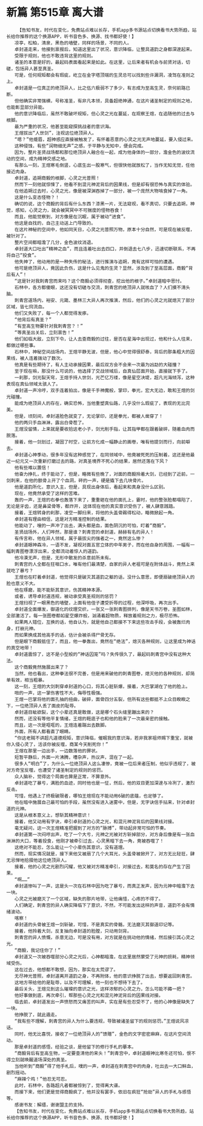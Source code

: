 # 新篇 第515章 离大谱
        【告知书友，时代在变化，免费站点难以长存，手机app多书源站点切换看书大势所趋，站长给你推荐的这个换源APP，听书音色多、换源、找书都好使！】
       凉亭，松柏，清泉，黑色的墙壁，同样的场景，不同的人。
       卓封道走来，他接到禀报后，知道这里出了状况，意识降临，让整具道韵之身都深邃起来。
       受限于规则，他也不敢违背这里的规则。
       诸圣的本意是好的，最起码表面看起来是如此。在这里，让后来者有机会与前贤对话，切磋，包括异人甚至真圣。
       可是，任何规矩都会有瑕疵，屹立在金字塔顶端的生灵总可以找到些许漏洞，凌驾在准则之上。
       卓封道是一位真正的绝顶异人，比之伍六极弱不了多少，有志成为至高生灵，奈何前路已断。
       但他确实非常强横，号称准圣，有非凡本领，具备超绝神通，在这片诸圣制定的规则之地，也能彰显部分异能。
       他的意识降临后，虽然不敢破坏规矩，但心灵之光在蔓延，在观察王煊，在追随他的过去与根脚。
       最为严重的状况，他甚至能窥探挑战者的意识海。
       王煊拔出“人世剑”，注视这位绝顶异人。
       “嗯？”他蹙眉，超神感应直接被触发了，有怀着恶意的心灵之光无声地蔓延，要入侵过来。
       这种侵蚀，有些“润物细无声”之感，于平静与无知中，便会完成。
       因为，整片圣贤战场都和那位绝顶异人融合在一起，成为他身体的一部分，澹金色的波纹流动的空间，成为精神交感之地。
       有那么一刻，王煊寒毛倒竖，心底生出一股寒气，但很快他就放松了，当作无知无觉，任他接近肉身。
       卓封道，追朔商毅的根脚，心灵之光普照！
       然而下一刻他就惊悚了，他看不到混元神泥背后的因果线，但是却有很恐怖与真实的体验。
       在他追朔过去时，心灵之光，像是被深渊吞掉了一部分，被一个庞然大物啃食掉了一角。
       这是什么变态怪物？！
       确切的说，这个商毅的背后有什么东西？漆黑一片，无法窥视，看不真切，只要去追朔，神觉，感知，心灵之力，就会被冥冥中不可揣度的怪物吞食！
       而且，他能觉察到，对方像是在沉眠，属于被动“进食”。
       他这是自找的，自己主动送上门导致的。
       在这片神秘的空间中，他如同天日，心灵之光普照万物，原本十分自然，可是现在被反噬，被针对了。
       整片空间都暗澹了几分，金色波纹消退。
       卓封道大口吐出“精神之血”，而且连着吐出去四口，并倒退去七八步，迅速切断联系，不再将自己“投食”。
       他失神了，他动用的是一种失传的秘法，进行推演与追朔，竟有这样可怕的遭遇。
       他可是绝顶异人，竟因此负伤，这是什么见鬼的生灵？显然，涉及到了至高层面，商毅“背后有人”！
       “这是针对我刺青宫而来吗？这个商毅必须得彻查，挖出他的根子。”卓封道暗中思忖。
       石林中，各方都傻眼，这还没有切磋与交流，刺青宫的绝顶异人就咳血了？人们摸不清头脑。
       刺青宫道场内，裕安、元箴、墨林三大异人再次推演，然后，他们的心灵之光就熄灭了部分区域，皆七窍流血。
       他们又失败了，每一个人都觉得发瘆。
       “他背后有真圣？”
       “有至高生物要针对我刺青宫？！”
       “等真圣出关后，立刻禀告！”
       他们如临大敌，立刻下令，让人去查商毅的过往，是否在星海中出现过，他和什么人往来，都做过哪些事。
       石林中，神秘空间战场内，王煊平静无波，但是，他心中觉得很舒泰，背后的那条粗大的因果线，被人连着拨动了数次。
       他真是有些期待了，有人主动承接因果，最后双方会不会来一次最为凶勐的大碰撞？
       至于现在嘛，那没什么可说的，他选择了交战领域后，自真仙层面开始，直接就下手了。
       一刹那，剑光裂天穹，王煊手持人世剑，光芒亿万缕，像是星空决堤，超凡光海倾泻，这种表现在真仙领域太骇人了。
       卓封道一声冷哼，双手连着拍出，像是千手神魔般，掌印，拳光，宏大无边，敢和王煊的剑光碰撞。
       能成为绝顶异人的存在，确实恐怖，当他重塑真仙路，几乎没什么瑕疵了，表现的无比完美。
       但是，顷刻间，卓封道脸色就变了，无论掌印，还是拳光，都被人凿穿了！
       他的两只手血淋淋，露出白骨茬了。
       王煊没留情，上来就是要收拾这老小子，剑光削手指，让其指甲都在跟着破碎，随着血肉而脱落。
       接着，他一剑划过，凝固了时空，让前方化成一幅静止的画卷，唯有他提剑而行，向前噼去。
       卓封道心神季动，很多年没有这种感觉了，在同领域中，他竟被死死的压制着，这还是他最近一纪元又一次重新打磨过去的路，对真圣境界不死心的结果，居然还落在下风？
       他有些难以置信！
       他奋力挣扎，终于能动了，但是，略微有些晚了，对面的商毅拎着大剑，已经到了近前，一剑刺来，在他的额骨上开了个血洞，砰的一声，硬是撬下去几块骨片。
       他是道韵所化，意识入主，但是，具现出身体后，看起来和真身没什么区别。
       现在，他竟然承受了这样的苦难。
       轰的一声，王煊的右拳也轰落下来了，重重砸在他的面孔上，霎时，他的整张脸都塌陷了，无论是牙齿，还是鼻梁骨等，都炸开，这体现在他的真实意识受伤了，被人肆意践踏。
       接着，王煊转身的刹那，凌空一脚扫来，将他的头盖骨踢得松动，略微掀起一角。
       卓封道有理由相信，这是对方精准控制的结果。
       他能动了，嗖的一声冲了出去，满头都是血，面色阴沉的可怕，盯着“商毅”。
       圣贤战场外，人们哗然，那是谁？刺青宫的卓封道，赫赫有名的异人！
       有传言称，他在异人领域，属于最拔尖的强者之一，竟然这么惨？
       卓封道眼神森冷，一语不发，凝视对面五官立体的中年男子，而在他自身的周围，一幅有一幅刺青图卷漂浮出来，全都流动着惊人的道韵。
       他冷漠无声，但是，无形中散发的杀意前所未有。
       刺青宫的人全都在狂咽口水，唯有他们最清楚，自家的异人老祖可是在附体战斗，竟然上来就吃了暴亏？
       王煊也在盯着卓封道，他觉得只是破灭其道韵之躯的话，没什么意思，即便扇破绝顶异人的脸也意义不大。
       他在琢磨，能不能斩其意识，伤其精神本源。
       或者，诱导卓封道违规，被动承受真圣规则的惩罚？
       王煊扫视了一眼黑色的墙壁，上面有他侄子遭受折辱的过程，他深呼吸，再次出手。
       卓封道全面爆发，御道化的纹理交织，一张又一张刺青图排列，像是天书万卷，圣图如林，全部激活了。每一张图卷都如星空爆炸般，汹涌着超物质，释放着规则之力，极尽恐怖。
       如果两人错位，互换的话，他自认为，就是他自己都接不下来这些攻击手段，会被轰烂肉身，打崩元神。
       而如果换成其他高手的话，估计会被杀得尸骨无存。
       但是眼下商毅抵住了，而且，他一拳轰出，竟然在“绝法”，熄灭各种规则，让这里成为神话的真空地带！
       卓封道震惊了，这不是小型般的“神话囚笼”吗？失传很久了，最起码刺青宫中没有这种大法。
       这个商毅竟然施展出来了？
       当然，他也看出，这种拳法很不完善，但是用来破他的刺青图卷，熄灭他的各种规则，却简单有效，相当粗暴。
       这一刻，王煊的大剑刺穿卓封道的心口，将其心脏斩爆，接着，大巴掌湖在了他的脸上。
       啪的一声，这一掌伤害性不大，侮辱性极强。
       王煊一巴掌将他的面孔抽的扭曲，破碎，面骨四分五裂，但所有这些都抵不上众目睽睽之下，一位绝顶异人丢了面皮的耻辱。
       卓封道目眦欲裂，这个小辈还真是敢做，这是哪个石头缝里蹦出来的？
       然而，还没有等他平复情绪，王煊的鞋底子也和他的脸来了一次最亲密的接触。
       而且，这一次是哐哐的，王煊连着踹出去数脚。
       外面，所有人都看直了眼睛。
       “你这老贼不讲超凡道德规矩，意识降临，催眠我的意识海，若非我家祖师赐下重宝，就被你入侵心灵了，活该你被反噬，商某今天削死你！”
       王煊在那里一边出手，一边数落他的罪状。
       短暂平静后，外面一片沸腾，嘈杂声，热议声，混在了一起。
       很多人“明白”了，为什么一位绝顶异人这么凄惨，竟被一位后来者压制，他似乎违规了，被对方奇宝反噬，也遭受了诸圣制定的规则的惩罚。
       众人脑补，觉得这个局面也算是正常，不算意外。
       卓封道吃了暴亏，满脸的血迹，同时他也是一怔，然后，他的双目更加深邃与冷冽了，激烈反击。
       可惜，他遇上了终极破限者，哪怕王煊现在不能动用6破的底蕴，也足够了。
       他在暗中施展自己最可怕的手段，虽然没有进入迷雾中，但是，无字诀信手拈来，针对卓封道的元神。
       这是从根本意义上，想斩其精神意识！
       接着，他又动用有字诀，牵引卓封道的心灵之光，和混元神泥背后的因果线对接。
       毫无疑问，这一次王煊精准把握到了对方的“脉搏”，带动起非常可怕的节奏。
       卓封道第一次闷哼出声，吃了一个大亏，元神之光被对方斩掉部分，对方身后像是有一张血淋淋的大口，等着投食，他刚才被牵引过去，心灵黑暗下去一角，竟被吞噬了！
       这绝对不能忍，怎么能让一个小辈伤其意识，没有道理。
       然而，现实情况就是，接下来他又被扇了几个大耳光，头盖骨被掀开了，对方无比轻狂，肆无忌惮地拾掇他这位绝顶异人。
       接着，他的心灵之光剧烈闪耀，他又被对方精准牵引，对接过去，和莫名的存在产生了因果。
       “啊……”
       卓封道惨叫了一声，这是头一次在石林中因为吃了暴亏，而真正发声，因为元神中暗澹下去一块。
       心灵之光被磨灭了一个区域，缺失的那片地带，让他痛惜，心疼的不得了。
       人们确定，刺青宫的异人确实降临下了意识，不然，不可能发出这样的声音，道韵不会有情绪波动。
       喀察！
       卓封道的头骨被王煊一剑斩破，可惜，不是真实的骨骼，无法磨灭其御道印记等。
       接着，他拎着大剑，反复抽向卓封道的脸膛，只动用剑背。
       刺青宫的异人愤慨，杀意无边，可是没有用，对方就是在挑动他的情绪，然后接引其心灵之光。
       “商毅，我记住你了！”
       卓封道又一次被吞噬部分心灵之光后，心神都暗澹，在这里居然蒙受了元神的损耗，精神领域受伤。
       这在过去，他想都不敢想，因为，那实在太荒谬了。
       无尽神光普照，卓封道离开道韵之身，不再附体，他的意识挣脱了出去，想要返回刺青宫。
       这地方带给他的是耻辱，以及不可理解，他一刻也不想待下去了。
       最后关头，王煊见到这么璀璨的意识之光，这样浓郁的心灵之力，怎么可能不薅一把？
       他好事做到底，再次牵引，帮那些心灵之光和混元神泥背后的因果线对接。
       临去前，卓封道发出一声愤怒而又痛苦的叫声，实在是有些忍受不了，他的心神像是缺失了一块。
       他挣脱了，就此遁走。
       “我有些不理解，刺青宫的异人为什么要违规，导致被诸圣留下的规则惩罚。”王煊说风凉话。
       同时，他无比喜悦，接收了一位绝顶异人的“馈赠”，金色的文字密密麻麻，在这片空间流动。
       那是卓封道的感悟，经验之谈，是他留下的修行手札的摹本。
       “商毅背后有至高生物，一定要查清他的来头！”刺青宫中，卓封道眼神比寒冬还可怕，恨不得立刻就唤醒道场深处的真圣。
       当他听到“商毅”得了他手札后，噗的一声，卓封道在刺青宫中的肉身，吐出去一大口鲜血，剧烈摇动。
       “麻辣个鸡！”他忍无可忍。
       此时，石林中，各路超凡者都被惊到了，觉得离大谱。
       而接下来，他们更是觉得商毅疯了，他并没有罢手，依旧在疯狂“抢劫”异人的手札与感悟等。
       感谢书友：解缙，谢谢盟主的支持。
       【告知书友，时代在变化，免费站点难以长存，手机app多书源站点切换看书大势所趋，站长给你推荐的这个换源APP，听书音色多、换源、找书都好使！】